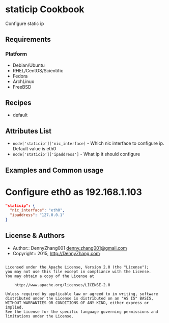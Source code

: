 staticip Cookbook
================
Configure static ip

Requirements
------------
### Platform
- Debian/Ubuntu
- RHEL/CentOS/Scientific
- Fedora
- ArchLinux
- FreeBSD

Recipes
-------
* default

Attributes List
---------------

* `node['staticip']['nic_interface]` - Which nic interface to configure ip. Default value is eth0
* `node['staticip']['ipaddress']` - What ip it should configure

Examples and Common usage
-------------------------
# Configure eth0 as 192.168.1.103
```json
"staticip": {
  "nic_interface": "eth0",
  "ipaddress": "127.0.0.1"
}
```

License & Authors
-----------------
- Author:: DennyZhang001 <denny.zhang001@gmail.com>
- Copyright:: 2015, http://DennyZhang.com

```text

Licensed under the Apache License, Version 2.0 (the "License");
you may not use this file except in compliance with the License.
You may obtain a copy of the License at

    http://www.apache.org/licenses/LICENSE-2.0

Unless required by applicable law or agreed to in writing, software
distributed under the License is distributed on an "AS IS" BASIS,
WITHOUT WARRANTIES OR CONDITIONS OF ANY KIND, either express or implied.
See the License for the specific language governing permissions and
limitations under the License.
```
